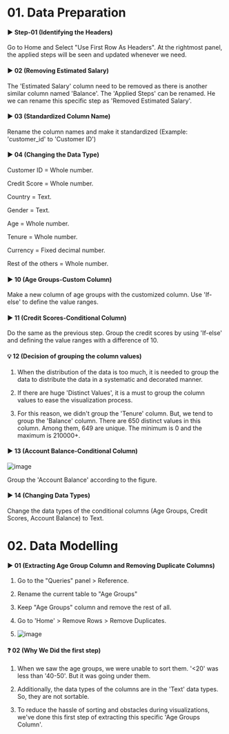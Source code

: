 # 01. Data Preparation



#### ▶️ Step-01 (Identifying the Headers)
Go to Home and Select "Use First Row As Headers". At the rightmost panel, the applied steps will be seen and updated whenever we need. 




#### ▶️ 02 (Removing Estimated Salary)
The 'Estimated Salary' column need to be removed as there is another similar column named 'Balance'. The 'Applied Steps' can be renamed. He we can rename this specific step as 'Removed Estimated Salary'. 




#### ▶️ 03 (Standardized Column Name)
Rename the column names and make it standardized (Example: 'customer_id' to 'Customer ID')




#### ▶️ 04 (Changing the Data Type)
Customer ID = Whole number.

Credit Score = Whole number.

Country = Text.

Gender = Text.

Age = Whole number.

Tenure = Whole number.

Currency = Fixed decimal number.

Rest of the others = Whole number. 




#### ▶️ 10 (Age Groups-Custom Column)
Make a new column of age groups with the customized column. Use 'If-else' to define the value ranges.




#### ▶️ 11 (Credit Scores-Conditional Column)
Do the same as the previous step. Group the credit scores by using 'If-else' and defining the value ranges with a difference of 10. 




#### 💡 12 (Decision of grouping the column values)
1. When the distribution of the data is too much, it is needed to group the data to distribute the data in a systematic and decorated manner.


2. If there are huge 'Distinct Values', it is a must to group the column values to ease the visualization process.


3. For this reason, we didn't group the 'Tenure' column. But, we tend to group the 'Balance' column. There are 650 distinct values in this column. Among them, 649 are unique. The minimum is 0 and the maximum is 210000+.





#### ▶️ 13 (Account Balance-Conditional Column)

![image](https://github.com/zizanayub/Data-Analytics-Projects/assets/65456659/50ab6821-66b5-42b2-af9b-c6a6483bfc79)


Group the 'Account Balance' according to the figure. 




#### ▶️ 14 (Changing Data Types)
Change the data types of the conditional columns (Age Groups, Credit Scores, Account Balance) to Text. 






# 02. Data Modelling

#### ▶️ 01 (Extracting Age Group Column and Removing Duplicate Columns)

1. Go to the "Queries" panel > Reference.

2. Rename the current table to "Age Groups"

3. Keep "Age Groups" column and remove the rest of all.

4. Go to 'Home' > Remove Rows > Remove Duplicates.

5. ![image](https://github.com/zizanayub/Data-Analytics-Projects/assets/65456659/46f1fa73-debf-4d4a-bab2-6be23aa7acb7)



#### ❓ 02 (Why We Did the first step)

1. When we saw the age groups, we were unable to sort them. '<20' was less than '40-50'. But it was going under them.

2. Additionally, the data types of the columns are in the 'Text' data types. So, they are not sortable.

3. To reduce the hassle of sorting and obstacles during visualizations, we've done this first step of extracting this specific 'Age Groups Column'. 

